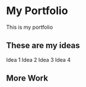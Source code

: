 # My Portfolio
This is my portfolio

## These are my ideas
Idea 1
Idea 2
Idea 3
Idea 4

## More Work

